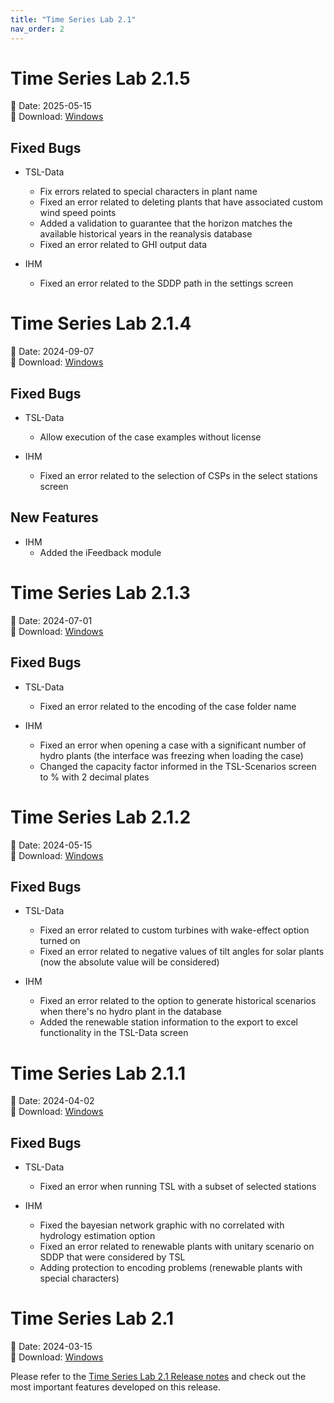 ```yaml
---
title: "Time Series Lab 2.1"
nav_order: 2
---
```


# Time Series Lab 2.1.5

📅 Date: 2025-05-15<br>
🔗 Download:
[Windows](https://www.psr-inc.com/app/link/?t=d&f=timeserieslab-2.1.5-setup.zip)

## Fixed Bugs

* TSL-Data
  * Fix errors related to special characters in plant name
  * Fixed an error related to deleting plants that have associated custom wind speed points
  * Added a validation to guarantee that the horizon matches the available historical years in the reanalysis database
  * Fixed an error related to GHI output data

* IHM
  * Fixed an error related to the SDDP path in the settings screen

# Time Series Lab 2.1.4

📅 Date: 2024-09-07<br>
🔗 Download:
[Windows](https://www.psr-inc.com/app/link/?t=d&f=timeserieslab-2.1.4-setup.zip)

## Fixed Bugs

* TSL-Data
  * Allow execution of the case examples without license

* IHM
  * Fixed an error related to the selection of CSPs in the select stations screen

## New Features

* IHM
  * Added the iFeedback module

# Time Series Lab 2.1.3

📅 Date: 2024-07-01<br>
🔗 Download:
[Windows](https://www.psr-inc.com/app/link/?t=d&f=timeserieslab-2.1.3-setup.zip)

## Fixed Bugs

* TSL-Data
  * Fixed an error related to the encoding of the case folder name

* IHM
  * Fixed an error when opening a case with a significant number of hydro plants (the interface was freezing when loading the case)
  * Changed the capacity factor informed in the TSL-Scenarios screen to % with 2 decimal plates

# Time Series Lab 2.1.2

📅 Date: 2024-05-15<br>
🔗 Download:
[Windows](https://www.psr-inc.com/app/link/?t=d&f=timeserieslab-2.1.2-setup.zip)

## Fixed Bugs

* TSL-Data
  * Fixed an error related to custom turbines with wake-effect option turned on
  * Fixed an error related to negative values of tilt angles for solar plants (now the absolute value will be considered)

* IHM
  * Fixed an error related to the option to generate historical scenarios when there's no hydro plant in the database
  * Added the renewable station information to the export to excel functionality in the TSL-Data screen

# Time Series Lab 2.1.1

📅 Date: 2024-04-02<br>
🔗 Download:
[Windows](https://www.psr-inc.com/app/link/?t=d&f=timeserieslab-2.1.1-setup.zip)

## Fixed Bugs

* TSL-Data
  * Fixed an error when running TSL with a subset of selected stations

* IHM
  * Fixed the bayesian network graphic with no correlated with hydrology estimation option
  * Fixed an error related to renewable plants with unitary scenario on SDDP that were considered by TSL
  * Adding protection to encoding problems (renewable plants with special characters)

# Time Series Lab 2.1

📅 Date: 2024-03-15<br>
🔗 Download:
[Windows](https://www.psr-inc.com/app/link/?t=d&f=timeserieslab-2.1.0-setup.zip)

Please refer to the [Time Series Lab 2.1 Release notes](http://psr-energy.com/software/timeserieslab-2.1.html) and check out the most important features
developed on this release.